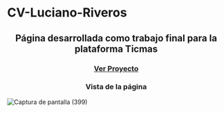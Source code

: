 # CV-Luciano-Riveros
<center>
<h2>Página desarrollada como trabajo final para la plataforma Ticmas</h2>
<h3><a href="https://lucianoriveros.github.io/CV-Luciano-Riveros/" target="_blank">Ver Proyecto</a></h3>

<h3>Vista de la página</h3>
</center>

![Captura de pantalla (399)](https://github.com/lucianoriveros/CV-Luciano-Riveros/assets/107219907/99c77305-8979-44c5-8529-93349e9dc880)
